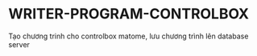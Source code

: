 # WRITER-PROGRAM-CONTROLBOX
Tạo chương trinh cho controlbox matome, lưu chương trình lên database server
